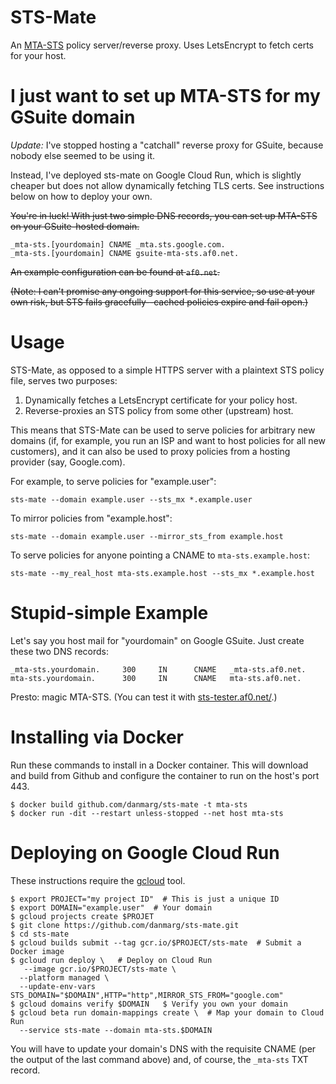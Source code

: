 # STS-Mate
An [MTA-STS](https://tools.ietf.org/html/draft-ietf-uta-mta-sts) policy
server/reverse proxy. Uses LetsEncrypt to fetch certs for your host.

# I just want to set up MTA-STS for my GSuite domain

*Update:* I've stopped hosting a "catchall" reverse proxy for GSuite, because
nobody else seemed to be using it.

Instead, I've deployed sts-mate on Google Cloud Run, which is slightly cheaper
but does not allow dynamically fetching TLS certs. See instructions below on how
to deploy your own.

~~You're in luck! With just two simple DNS records, you can set up MTA-STS on your
GSuite-hosted domain.~~

```
_mta-sts.[yourdomain] CNAME _mta.sts.google.com.
_mta-sts.[yourdomain] CNAME gsuite-mta-sts.af0.net.
```

~~An example configuration can be found at `af0.net`.~~

~~(Note: I can't promise any ongoing support for this service, so use at your own
risk, but STS fails gracefully--cached policies expire and fail open.)~~

# Usage

STS-Mate, as opposed to a simple HTTPS server with a plaintext STS policy file,
serves two purposes:

1. Dynamically fetches a LetsEncrypt certificate for your policy host.
2. Reverse-proxies an STS policy from some other (upstream) host.

This means that STS-Mate can be used to serve policies for arbitrary new domains
(if, for example, you run an ISP and want to host policies for all new
customers), and it can also be used to proxy policies from a hosting provider
(say, Google.com).

For example, to serve policies for "example.user":

`sts-mate --domain example.user --sts_mx *.example.user`

To mirror policies from "example.host":

`sts-mate --domain example.user --mirror_sts_from example.host`

To serve policies for anyone pointing a CNAME to `mta-sts.example.host`:

`sts-mate --my_real_host mta-sts.example.host --sts_mx *.example.host`

# Stupid-simple Example

Let's say you host mail for "yourdomain" on Google GSuite. Just create these two DNS records:

```
_mta-sts.yourdomain.     300     IN      CNAME   _mta-sts.af0.net.
mta-sts.yourdomain.      300     IN      CNAME   mta-sts.af0.net.
```

Presto: magic MTA-STS. (You can test it with [sts-tester.af0.net/](http://sts-tester.af0.net/).)

# Installing via Docker

Run these commands to install in a Docker container. This will download and build from Github
and configure the container to run on the host's port 443.

```
$ docker build github.com/danmarg/sts-mate -t mta-sts
$ docker run -dit --restart unless-stopped --net host mta-sts
```

# Deploying on Google Cloud Run

These instructions require the [gcloud](https://cloud.google.com/sdk/gcloud/)
tool.

```
$ export PROJECT="my project ID"  # This is just a unique ID
$ export DOMAIN="example.user"  # Your domain
$ gcloud projects create $PROJET
$ git clone https://github.com/danmarg/sts-mate.git
$ cd sts-mate
$ gcloud builds submit --tag gcr.io/$PROJECT/sts-mate  # Submit a Docker image
$ gcloud run deploy \   # Deploy on Cloud Run
   --image gcr.io/$PROJECT/sts-mate \
  --platform managed \
  --update-env-vars STS_DOMAIN="$DOMAIN",HTTP="http",MIRROR_STS_FROM="google.com"
$ gcloud domains verify $DOMAIN   $ Verify you own your domain
$ gcloud beta run domain-mappings create \  # Map your domain to Cloud Run
  --service sts-mate --domain mta-sts.$DOMAIN
```

You will have to update your domain's DNS with the requisite CNAME (per the
output of the last command above) and, of course, the `_mta-sts` TXT record.


